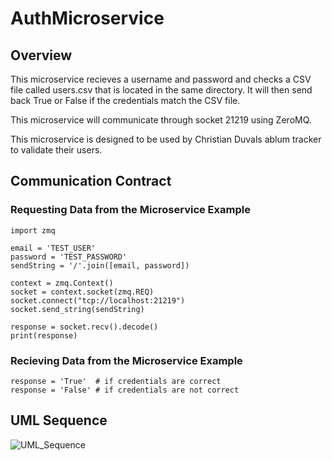 # AuthMicroservice

## Overview
This microservice recieves a username and password and checks a CSV file called users.csv that is located in the same directory. It will then send back True or False if the credentials match the CSV file. 

This microservice will communicate through socket 21219 using ZeroMQ.

This microservice is designed to be used by Christian Duvals ablum tracker to validate their users. 

## Communication Contract


### Requesting Data from the Microservice Example
```
import zmq

email = 'TEST_USER'
password = 'TEST_PASSWORD'
sendString = '/'.join([email, password])

context = zmq.Context()
socket = context.socket(zmq.REQ)
socket.connect("tcp://localhost:21219")
socket.send_string(sendString)

response = socket.recv().decode()
print(response)
```

### Recieving Data from the Microservice Example

```
response = 'True'  # if credentials are correct
response = 'False' # if credentials are not correct
```


## UML Sequence
![UML_Sequence](https://github.com/user-attachments/assets/5c607876-3fe2-4bc5-9dd1-c55543023e23)

